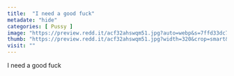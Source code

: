 ```yaml
---
title:  "I need a good fuck"
metadate: "hide"
categories: [ Pussy ]
image: "https://preview.redd.it/acf32ahswqm51.jpg?auto=webp&s=7ffd33dc7b41cf9fd98a3e0c9bebd3cabdeceffe"
thumb: "https://preview.redd.it/acf32ahswqm51.jpg?width=320&crop=smart&auto=webp&s=ab4889ff34e929892ea62ca75697b4fd401e8e19"
visit: ""
---
```

I need a good fuck
